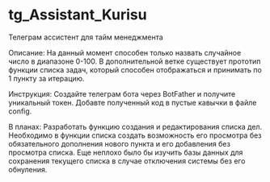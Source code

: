 # tg_Assistant_Kurisu
Телеграм ассистент для тайм менеджмента

Описание:
На данный момент способен только назвать случайное число в диапазоне 0-100.
В дополнительной ветке существует прототип функции списка задач, который способен отображаться и принимать по 1 пункту за итерацию.

Инструкция:
Создайте телеграм бота через BotFather и получите уникальный токен. Добавте полученный код в пустые кавычки в файле config.

В планах:
Разработать функцию создания и редактирования списка дел.
Необходимо в функции списка создать возможность его просмотра без обязательного дополнения нового пункта и его добавления без просмотра списка.
Еще неплохо было бы изучить базы данных для сохранения текущего списка в случае отключения системы без его обнуления.

